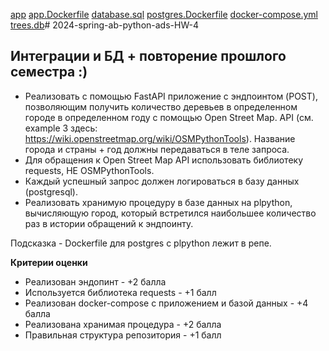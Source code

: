 [app](..%2Fapp)
[app.Dockerfile](..%2Fapp.Dockerfile)
[database.sql](..%2Fdatabase.sql)
[postgres.Dockerfile](..%2Fpostgres.Dockerfile)
[docker-compose.yml](..%2Fdocker-compose.yml)
[trees.db](..%2Ftrees.db)# 2024-spring-ab-python-ads-HW-4

## Интеграции и БД + повторение прошлого семестра :)

* Реализовать с помощью FastAPI приложение с эндпоинтом (POST), позволяющим получить количество деревьев в определенном городе в определенном году с помощью Open Street Map.
  API (см. example 3 здесь: https://wiki.openstreetmap.org/wiki/OSMPythonTools). Название города и страны + год должны передаваться в теле запроса.
* Для обращения к Open Street Map API использовать библиотеку requests, НЕ OSMPythonTools.
* Каждый успешный запрос должен логироваться в базу данных (postgresql).
* Реализовать хранимую процедуру в базе данных на plpython, вычисляющую город, который встретился наибольшее количество раз в истории обращений к эндпоинту.

Подсказка - Dockerfile для postgres с plpython лежит в репе.

**Критерии оценки**
* Реализован эндопинт - +2 балла
* Используется библиотека requests - +1 балл
* Реализован docker-compose с приложением и базой данных - +4 балла
* Реализована хранимая процедура - +2 балла
* Правильная структура репозитория - +1 балл
